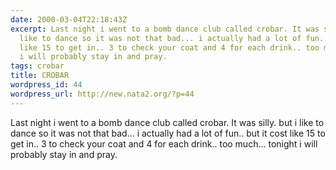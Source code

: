 ```yaml
---
date: 2000-03-04T22:18:43Z
excerpt: Last night i went to a bomb dance club called crobar. It was silly. but i
  like to dance so it was not that bad... i actually had a lot of fun.. but it cost
  like 15 to get in.. 3 to check your coat and 4 for each drink.. too much... tonight
  i will probably stay in and pray.
tags: crobar
title: CROBAR
wordpress_id: 44
wordpress_url: http://new.nata2.org/?p=44
---
```


Last night i went to a bomb dance club called crobar. It was silly. but i like to dance so it was not that bad... i actually had a lot of fun.. but it cost like 15 to get in.. 3 to check your coat and 4 for each drink.. too much... tonight i will probably stay in and pray.

